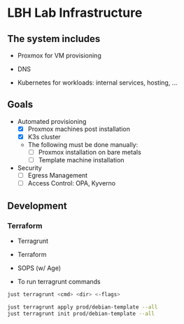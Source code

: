 # LBH Lab Infrastructure

## The system includes

- Proxmox for VM provisioning

- DNS

- Kubernetes for workloads: internal services, hosting, ...

## Goals

- Automated provisioning
  - [x] Proxmox machines post installation
  - [x] K3s cluster

  - The following must be done manually:
    - [ ] Proxmox installation on bare metals
    - [ ] Template machine installation

- Security
  - [ ] Egress Management
  - [ ] Access Control: OPA, Kyverno

## Development

### Terraform

- Terragrunt
- Terraform
- SOPS (w/ Age)

- To run terragrunt commands

```bash
just terragrunt <cmd> <dir> <-flags>

just terragrunt apply prod/debian-template --all
just terragrunt init prod/debian-template --all
```
